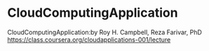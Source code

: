 # CloudComputingApplication
CloudComputingApplication:by Roy H. Campbell, Reza Farivar, PhD
https://class.coursera.org/cloudapplications-001/lecture
